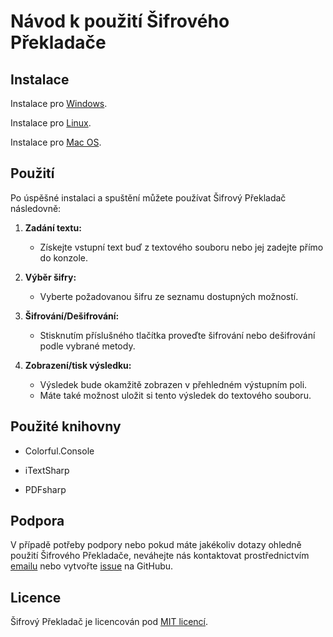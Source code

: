 # Návod k použití Šifrového Překladače

## Instalace

Instalace pro [Windows](Instalace/WINDOWS.md).

Instalace pro [Linux](Instalace/LINUX.md).

Instalace pro [Mac OS](Instalace/MACOS.md).

## Použití

Po úspěšné instalaci a spuštění můžete používat Šifrový Překladač následovně:

1. **Zadání textu:**
   - Získejte vstupní text buď z textového souboru nebo jej zadejte přímo do konzole.

2. **Výběr šifry:**
   - Vyberte požadovanou šifru ze seznamu dostupných možností.

3. **Šifrování/Dešifrování:**
   - Stisknutím příslušného tlačítka proveďte šifrování nebo dešifrování podle vybrané metody.

4. **Zobrazení/tisk výsledku:**
   - Výsledek bude okamžitě zobrazen v přehledném výstupním poli.
   - Máte také možnost uložit si tento výsledek do textového souboru.


## Použité knihovny

- Colorful.Console

- iTextSharp

- PDFsharp 

## Podpora

V případě potřeby podpory nebo pokud máte jakékoliv dotazy ohledně použití Šifrového Překladače, neváhejte nás kontaktovat prostřednictvím [emailu](mailto:milos@ltpaprsek.cz) nebo vytvořte [issue](https://github.com/captain-milous/SifrovyPrekladac/issues) na GitHubu.

## Licence

Šifrový Překladač je licencován pod [MIT licencí](LICENSE).